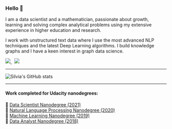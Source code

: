 ### Hello :wave:

I am a data scientist and a mathematician, passionate about growth, learning and solving complex analytical problems using my extensive experience in higher education and research. 

I work with unstructured text data where I use the most advanced NLP techniques and the latest Deep Learning algorithms. I build knowledge graphs and I have a keen interest in graph data science.
  
 <a href="https://www.linkedin.com/in/silviaeonofrei/">
 <img src="https://img.shields.io/badge/LinkedIn-0077B5?style=for-the-badge&logo=linkedin&logoColor=white" /> </a>  &nbsp; 
 <a href="https://medium.com/@silviaonofrei">
 <img src="https://img.shields.io/badge/Medium-12100E?style=for-the-badge&logo=medium&logoColor=white" /> </a>

***

![Silvia's GitHub stats](https://github-readme-stats.vercel.app/api?username=SolanaO&count_private=true&show_icons=true&theme=tokyonight)
  
  
***
 
#### Work completed for Udacity nanodegrees:    
   🔹 [Data Scientist Nanodegree (2021)](https://solanao.github.io/Elements_of_Data_Science/)  
   🔹 [Natural Language Processing Nanodegree (2020)](https://solanao.github.io/Elements_of_NLP/)   
   🔹 [Machine Learning Nanodegree (2019)](https://solanao.github.io/Elements_of_Machine_Learning/)   
   🔹 [Data Analyst Nanodegree (2018)](https://solanao.github.io/Exploratory_Data_Analysis/)


<!--
**SolanaO/SolanaO** is a ✨ _special_ ✨ repository because its `README.md` (this file) appears on your GitHub profile.

#### I’m currently working on:
   🔸 [Topic modelling with Bert on a collection of blogs](https://github.com/SolanaO/Medium_Dataset)  
   🔸 [Recommenders on a corpus of short texts](https://github.com/SolanaO/Recommendation_Systems)
  
#### Most recent projects:
🔹 [Topic Modelling with Healthcare Spark NLP](https://github.com/SolanaO/SparkNLP_Study)  
🔹 [Customer Churn Prediction](https://github.com/SolanaO/Customer_Churn_Prediction)   

Here are some ideas to get you started:

- 🔭 I’m currently working on ...
- 🌱 I’m currently learning ...
- 👯 I’m looking to collaborate on ...
- 🤔 I’m looking for help with ...
- 💬 Ask me about ...
- 📫 How to reach me: ...
- 😄 Pronouns: ...
- ⚡ Fun fact: ...

#### Personal blog - under construction
  🔸[Cybernated Stories](https://solanao.github.io/cybernated_stories/) - longer stories of data science and math 

-->
 



